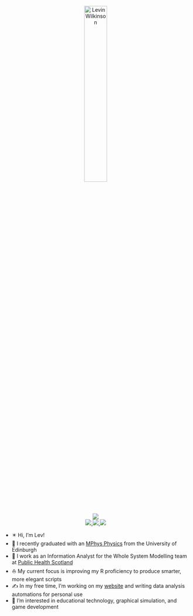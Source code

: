 <p align="center">
<a href="https://github.com/lwilko">
    <img src="https://lwilko.github.io/images/name-logo-blue.svg" width="35%" alt="Levin Wilkinson" />
</a>
</p>

<p align="center">

<a href="https://lwilko.github.io/">
    <img src="https://img.shields.io/badge/Website-lwilko.github.io-blue?style=for-the-badge">
</a> 

<br>

<a href="https://www.linkedin.com/in/l-wilko/">
    <img src="https://img.shields.io/badge/linkedin-%230077B5.svg?style=for-the-badge&logo=linkedin&logoColor=white">
</a>
<a href="https://www.twitter.com/wilkotweets">
    <img src="https://img.shields.io/badge/Twitter-%231DA1F2.svg?style=for-the-badge&logo=Twitter&logoColor=white">
</a>
<a href="https://lwilko.github.io/files/Levin%20Wilkinson%20CV.pdf">
    <img src="https://img.shields.io/badge/CV-%23585454.svg?style=for-the-badge&logo=adobe&logoColor=white">
</a>

</p>

- ✴️ Hi, I’m Lev!
- 📙 I recently graduated with an [MPhys Physics](https://github.com/lwilko/mphys) from the University of Edinburgh
- 🍊 I work as an Information Analyst for the Whole System Modelling team at [Public Health Scotland](https://github.com/)
- ⛵ My current focus is improving my R proficiency to produce smarter, more elegant scripts
- ✍️ In my free time, I’m working on my [website](https://lwilko.github.io/) and writing data analysis automations for personal use
- 🧡 I’m interested in educational technology, graphical simulation, and game development
